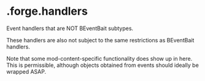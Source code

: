 # .forge.handlers

Event handlers that are NOT BEventBait subtypes.

These handlers are also not subject to the same restrictions as BEventBait handlers.

Note that some mod-content-specific functionality does show up in here.
This is permissible, although objects obtained from events should ideally be wrapped ASAP.